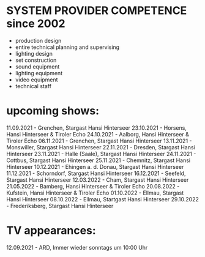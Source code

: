 # SYSTEM PROVIDER COMPETENCE since 2002

- production design
- entire technical planning and supervising
- lighting design
- set construction
- sound equipment
- lighting equipment
- video equipment
- technical staff

# upcoming shows: #

11.09.2021 - Grenchen, Stargast Hansi Hinterseer
23.10.2021 - Horsens, Hansi Hinterseer & Tiroler Echo
24.10.2021 - Aalborg, Hansi Hinterseer & Tiroler Echo
06.11.2021 - Grenchen, Stargast Hansi Hinterseer
13.11.2021 - Monswiller, Stargast Hansi Hinterseer
22.11.2021 - Dresden, Stargast Hansi Hinterseer
23.11.2021 - Halle (Saale), Stargast Hansi Hinterseer
24.11.2021 - Cottbus, Stargast Hansi Hinterseer
25.11.2021 - Chemnitz, Stargast Hansi Hinterseer
10.12.2021 - Ehingen a. d. Donau, Stargast Hansi Hinterseer
11.12.2021 - Schorndorf, Stargast Hansi Hinterseer
16.12.2021 - Seefeld, Stargast Hansi Hinterseer
12.03.2022 - Cham, Stargast Hansi Hinterseer
21.05.2022 - Bamberg, Hansi Hinterseer & Tiroler Echo
20.08.2022 - Kufstein, Hansi Hinterseer & Tiroler Echo
01.10.2022 - Ellmau, Stargast Hansi Hinterseer
08.10.2022 - Ellmau, Startgast Hansi Hinterseer
29.10.2022 - Frederiksberg, Stargast Hansi Hinterseer

# TV appearances: #

12.09.2021 - ARD, Immer wieder sonntags um 10:00 Uhr